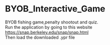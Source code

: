 # BYOB_Interactive_Game
BYOB fishing game,penalty shootout and quiz.<br/>
Run the application by going to this website https://snap.berkeley.edu/snap/snap.html<br/>
Then load the downloaded .ypr file
